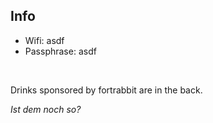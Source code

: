 ## Info

* Wifi: asdf
* Passphrase: asdf

<br>

Drinks sponsored by fortrabbit are in the back.

*Ist dem noch so?*
